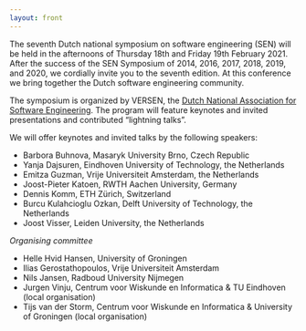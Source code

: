```yaml
---
layout: front
---
```


<p class="lead"> 

The seventh Dutch national symposium on software engineering (SEN) will
be held in the afternoons of Thursday 18th and Friday 19th February 2021. 
After the success of the SEN Symposium of 2014, 2016, 2017, 2018, 2019, and 2020, we cordially invite
you to the seventh edition. At this conference we bring together the
Dutch software engineering community.

The symposium is organized by VERSEN, the [Dutch National Association
for Software Engineering](https://www.versen.nl/). The program will
feature keynotes and invited presentations and contributed “lightning talks”.

We will offer keynotes and invited talks by the following speakers:
 
<ul>
<li> Barbora Buhnova, Masaryk University Brno, Czech Republic </li>
<li> Yanja Dajsuren, Eindhoven University of Technology, the Netherlands </li>
<li> Emitza Guzman, Vrije Universiteit Amsterdam, the Netherlands </li>
<li> Joost-Pieter Katoen, RWTH Aachen University, Germany </li>
<li> Dennis Komm, ETH Zürich, Switzerland </li>
<li> Burcu Kulahcioglu Ozkan, Delft University of Technology, the Netherlands </li>
<li> Joost Visser, Leiden University, the Netherlands </li>
</ul>

<!-- The SEN Symposium is organized by <a href="http://www.versen.nl/">VERSEN</a>. -->

_Organising committee_
* Helle Hvid Hansen, University of Groningen
* Ilias Gerostathopoulos, Vrije Universiteit Amsterdam
* Nils Jansen, Radboud University Nijmegen 
* Jurgen Vinju, Centrum voor Wiskunde en Informatica & TU Eindhoven (local organisation)
* Tijs van der Storm, Centrum voor Wiskunde en Informatica & University of Groningen (local organisation)


<!--<a href="./posters/index.html">submit a poster/presentation</a> and <a href="./registration/index.html">register for free participation.</a> -->
